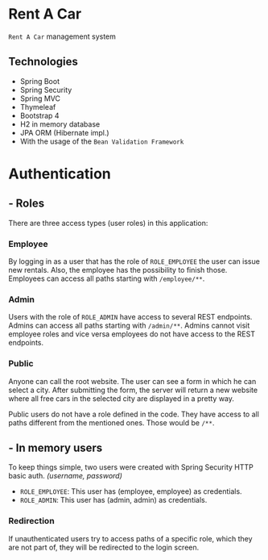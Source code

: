 # Rent A Car
`Rent A Car` management system


## Technologies

* Spring Boot
* Spring Security
* Spring MVC
* Thymeleaf
* Bootstrap 4
* H2 in memory database
* JPA ORM (Hibernate impl.)
* With the usage of the `Bean Validation Framework`



# Authentication
## - Roles
There are three access types (user roles) in this application:
### Employee
By logging in as a user that has the role of `ROLE_EMPLOYEE` the user can issue new rentals. Also, the employee has the possibility to finish those. Employees can access all paths starting with `/employee/**`.

### Admin
Users with the role of `ROLE_ADMIN` have access to several REST endpoints. Admins can access all paths starting with `/admin/**`. Admins cannot visit employee roles and vice versa employees do not have access to the REST endpoints.

### Public
Anyone can call the root website. The user can see a form in which he can select a city. After submitting the form, the server will return a new website where all free cars in the selected city are displayed in a pretty way.

Public users do not have a role defined in the code. They have access to all paths different from the mentioned ones. Those would be `/**`.

## - In memory users
To keep things simple, two users were created with Spring Security HTTP basic auth. _(username, password)_
* `ROLE_EMPLOYEE`: This user has (employee, employee) as credentials.
* `ROLE_ADMIN`: This user has (admin, admin) as credentials. 

### Redirection
If unauthenticated users try to access paths of a specific role, which they are not part of, they will be redirected to the login screen.

